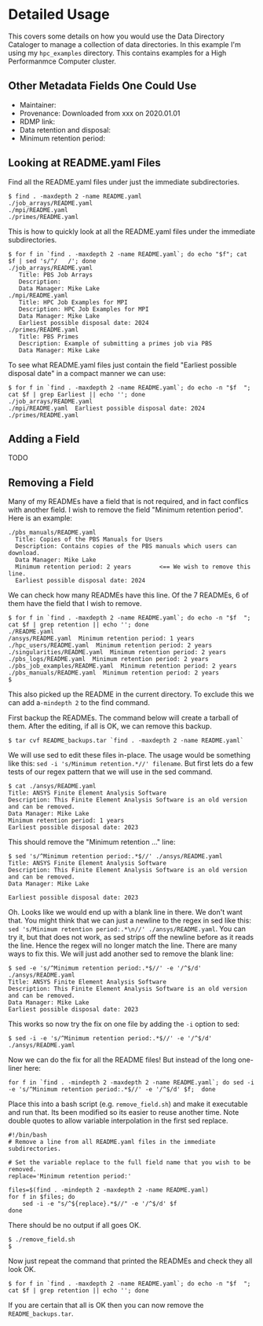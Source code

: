# Detailed Usage

This covers some details on how you would use the Data Directory Cataloger to manage 
a collection of data directories. In this example I'm using my `hpc_examples` directory.
This contains examples for a High Performanmce Computer cluster.

## Other Metadata Fields One Could Use

* Maintainer: 
* Provenance: Downloaded from xxx on 2020.01.01
* RDMP link: 
* Data retention and disposal:
* Minimum retention period:

## Looking at README.yaml Files

Find all the README.yaml files under just the immediate subdirectories.

    $ find . -maxdepth 2 -name README.yaml
    ./job_arrays/README.yaml
    ./mpi/README.yaml
    ./primes/README.yaml

This is how to quickly look at all the README.yaml files under the immediate subdirectories.

    $ for f in `find . -maxdepth 2 -name README.yaml`; do echo "$f"; cat $f | sed 's/^/   /'; done
    ./job_arrays/README.yaml
       Title: PBS Job Arrays
       Description: 
       Data Manager: Mike Lake
    ./mpi/README.yaml
       Title: HPC Job Examples for MPI
       Description: HPC Job Examples for MPI
       Data Manager: Mike Lake
       Earliest possible disposal date: 2024
    ./primes/README.yaml
       Title: PBS Primes
       Description: Example of submitting a primes job via PBS
       Data Manager: Mike Lake

To see what README.yaml files just contain the field "Earliest possible disposal date"
in a compact manner we can use:

    $ for f in `find . -maxdepth 2 -name README.yaml`; do echo -n "$f  "; cat $f | grep Earliest || echo ''; done
    ./job_arrays/README.yaml  
    ./mpi/README.yaml  Earliest possible disposal date: 2024
    ./primes/README.yaml  

## Adding a Field

TODO

## Removing a Field

Many of my READMEs have a field that is not required, and in fact conflics with another field.
I wish to remove the field "Minimum retention period". Here is an example:

    ./pbs_manuals/README.yaml
      Title: Copies of the PBS Manuals for Users
      Description: Contains copies of the PBS manuals which users can download.
      Data Manager: Mike Lake
      Minimum retention period: 2 years        <== We wish to remove this line.
      Earliest possible disposal date: 2024

We can check how many READMEs have this line. Of the 7 READMEs, 6 of them have
the field that I wish to remove.

    $ for f in `find . -maxdepth 2 -name README.yaml`; do echo -n "$f  "; cat $f | grep retention || echo ''; done
    ./README.yaml
    /ansys/README.yaml  Minimum retention period: 1 years
    ./hpc_users/README.yaml  Minimum retention period: 2 years
    ./singularities/README.yaml  Minimum retention period: 2 years
    ./pbs_logs/README.yaml  Minimum retention period: 2 years
    ./pbs_job_examples/README.yaml  Minimum retention period: 2 years
    ./pbs_manuals/README.yaml  Minimum retention period: 2 years
    $ 

This also picked up the README in the current directory. To exclude this we can add a`-mindepth 2`
to the find command.

First backup the READMEs. The command below will create a tarball of them.
After the editing, if all is OK, we can remove this backup.

    $ tar cvf README_backups.tar `find . -maxdepth 2 -name README.yaml`

We will use sed to edit these files in-place. The usage would be something like this:
`sed -i 's/Minimum retention.*//' filename`. But first lets do a few tests of
our regex pattern that we will use in the sed command.

    $ cat ./ansys/README.yaml
    Title: ANSYS Finite Element Analysis Software
    Description: This Finite Element Analysis Software is an old version and can be removed.
    Data Manager: Mike Lake
    Minimum retention period: 1 years
    Earliest possible disposal date: 2023

This should remove the "Minimum retention ..." line:

    $ sed 's/^Minimum retention period:.*$//' ./ansys/README.yaml
    Title: ANSYS Finite Element Analysis Software
    Description: This Finite Element Analysis Software is an old version and can be removed.
    Data Manager: Mike Lake
    
    Earliest possible disposal date: 2023

Oh. Looks like we would end up with a blank line in there. We don't want that.
You might think that we can just a newline to the regex in sed like this:
`sed 's/Minimum retention period:.*\n//' ./ansys/README.yaml`. You can try it,
but that does not work, as sed strips off the newline before as it reads the line.
Hence the regex will no longer match the line. There are many ways to fix this.
We will just add another sed to remove the blank line:

    $ sed -e 's/^Minimum retention period:.*$//' -e '/^$/d' ./ansys/README.yaml
    Title: ANSYS Finite Element Analysis Software
    Description: This Finite Element Analysis Software is an old version and can be removed.
    Data Manager: Mike Lake
    Earliest possible disposal date: 2023

This works so now try the fix on one file by adding the `-i` option to sed:

    $ sed -i -e 's/^Minimum retention period:.*$//' -e '/^$/d' ./ansys/README.yaml

Now we can do the fix for all the README files! But instead of the long one-liner here:

    for f in `find . -mindepth 2 -maxdepth 2 -name README.yaml`; do sed -i -e 's/^Minimum retention period:.*$//' -e '/^$/d' $f;  done

Place this into a bash script (e.g. `remove_field.sh`) and make it executable and run that.
Its been modified so its easier to reuse another time. Note double quotes to allow variable
interpolation in the first sed replace.

    #!/bin/bash
    # Remove a line from all README.yaml files in the immediate subdirectories.

    # Set the variable replace to the full field name that you wish to be removed.
    replace='Minimum retention period:'

    files=$(find . -mindepth 2 -maxdepth 2 -name README.yaml)
    for f in $files; do 
        sed -i -e "s/^${replace}.*$//" -e '/^$/d' $f
    done

There should be no output if all goes OK.

    $ ./remove_field.sh
    $

Now just repeat the command that printed the READMEs and check they all look OK.
    
    $ for f in `find . -maxdepth 2 -name README.yaml`; do echo -n "$f  "; cat $f | grep retention || echo ''; done

If you are certain that all is OK then you can now remove the `README_backups.tar`.

